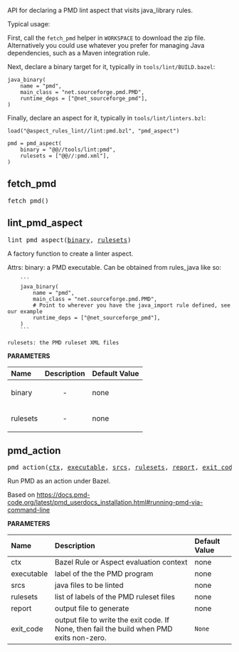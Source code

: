 <!-- Generated with Stardoc: http://skydoc.bazel.build -->

API for declaring a PMD lint aspect that visits java_library rules.

Typical usage:

First, call the `fetch_pmd` helper in `WORKSPACE` to download the zip file.
Alternatively you could use whatever you prefer for managing Java dependencies, such as a Maven integration rule.

Next, declare a binary target for it, typically in `tools/lint/BUILD.bazel`:

```starlark
java_binary(
    name = "pmd",
    main_class = "net.sourceforge.pmd.PMD",
    runtime_deps = ["@net_sourceforge_pmd"],
)
```

Finally, declare an aspect for it, typically in `tools/lint/linters.bzl`:

```starlark
load("@aspect_rules_lint//lint:pmd.bzl", "pmd_aspect")

pmd = pmd_aspect(
    binary = "@@//tools/lint:pmd",
    rulesets = ["@@//:pmd.xml"],
)
```


<a id="fetch_pmd"></a>

## fetch_pmd

<pre>
fetch_pmd()
</pre>





<a id="lint_pmd_aspect"></a>

## lint_pmd_aspect

<pre>
lint_pmd_aspect(<a href="#lint_pmd_aspect-binary">binary</a>, <a href="#lint_pmd_aspect-rulesets">rulesets</a>)
</pre>

A factory function to create a linter aspect.

Attrs:
    binary: a PMD executable. Can be obtained from rules_java like so:

        ```
        java_binary(
            name = "pmd",
            main_class = "net.sourceforge.pmd.PMD",
            # Point to wherever you have the java_import rule defined, see our example
            runtime_deps = ["@net_sourceforge_pmd"],
        )
        ```

    rulesets: the PMD ruleset XML files

**PARAMETERS**


| Name  | Description | Default Value |
| :------------- | :------------- | :------------- |
| <a id="lint_pmd_aspect-binary"></a>binary |  <p align="center"> - </p>   |  none |
| <a id="lint_pmd_aspect-rulesets"></a>rulesets |  <p align="center"> - </p>   |  none |


<a id="pmd_action"></a>

## pmd_action

<pre>
pmd_action(<a href="#pmd_action-ctx">ctx</a>, <a href="#pmd_action-executable">executable</a>, <a href="#pmd_action-srcs">srcs</a>, <a href="#pmd_action-rulesets">rulesets</a>, <a href="#pmd_action-report">report</a>, <a href="#pmd_action-exit_code">exit_code</a>)
</pre>

Run PMD as an action under Bazel.

Based on https://docs.pmd-code.org/latest/pmd_userdocs_installation.html#running-pmd-via-command-line


**PARAMETERS**


| Name  | Description | Default Value |
| :------------- | :------------- | :------------- |
| <a id="pmd_action-ctx"></a>ctx |  Bazel Rule or Aspect evaluation context   |  none |
| <a id="pmd_action-executable"></a>executable |  label of the the PMD program   |  none |
| <a id="pmd_action-srcs"></a>srcs |  java files to be linted   |  none |
| <a id="pmd_action-rulesets"></a>rulesets |  list of labels of the PMD ruleset files   |  none |
| <a id="pmd_action-report"></a>report |  output file to generate   |  none |
| <a id="pmd_action-exit_code"></a>exit_code |  output file to write the exit code. If None, then fail the build when PMD exits non-zero.   |  <code>None</code> |


